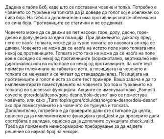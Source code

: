 Дадена е табла 8x6, каде што се поставени човече и топка. Потребно е човечето со туркање на топката да ја доведе до голот кој е обележан со сива боја. На таблата дополнително има противници кои се обележани со сина боја. Противниците се статични и не се движат.

Човечето може да се движи во пет насоки: горе, долу, десно, горе-десно и долу-десно за една позиција. При движењето, доколку пред него се наоѓа топката, може да ја турне топката во насоката во која се движи. Човечето не може да се наоѓа на истото поле како топката или некој од противниците. Топката исто така не може да се наоѓа на поле кое е соседно со некој од противниците (хоризнотално, вертикално или дијагонално) или на исто поле со некој од противниците.
За сите тест примери големината на таблата е иста, а позицијата на човечето и топката се менуваат и се читаат од стандарден влез. Позицијата на противниците и голот е иста за сите тест примери. Ваша задача е да го имплементирате поместувањето на човечето (со тоа и туркањето на топката) во successor функцијата. Акциите се именуваат како „Pomesti coveche gore/dolu/desno/gore-desno/dolu-desno“ ако се поместува човечето, или како „Turni topka gore/dolu/desno/gore-desno/dolu-desno“ ако при поместувањето на чoвечето се турнува и топката. Дополнително, потребно е да проверите дали сте стигнале до целта, односно да ја имплементирате функцијата goal_test и да проверите дали состојбата е валидна, односно да ја дополните функцијата check_valid. Треба да примените неинформирано пребарување за да најдете решение со најмал број на чекори. 